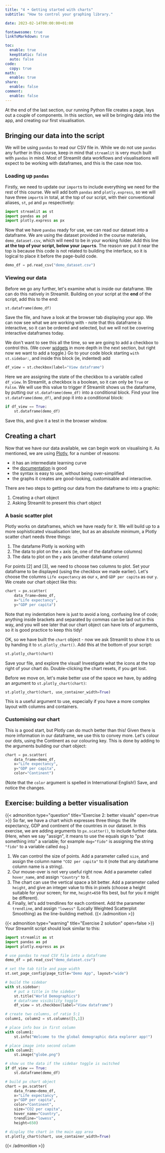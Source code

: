 ```yaml
---
title: "4 • Getting started with charts"
subtitle: "How to control your graphing library."

date: 2023-02-14T00:00:00+01:00

fontawesome: true
linkToMarkdown: true

toc:
  enable: true
  keepStatic: false
  auto: false
code:
  copy: true
math:
  enable: true
share:
  enable: false
comment:
  enable: false
---
```


At the end of the last section, our running Python file creates a page, lays out a couple of components. In this section, we will be bringing data into the app, and creating our first visualisation.

## Bringing our data into the script
We will be using `pandas` to read our CSV file in. While we do not use `pandas` any further in this course, keep in mind that `streamlit` is very much built with `pandas` in mind. Most of Streamlit data workflows and visualisations will expect to be working with dataframes, and this is the case now too.

### Loading up `pandas`
Firstly, we need to update our `import`s to include everything we need for the rest of this course. We will add both `pandas` and `plotly.express`, so we will have three `import`s in total, at the top of our script, with their conventional aliases, `st`, `pd` and `px` respectively:
```Python
import streamlit as st
import pandas as pd
import plotly.express as px
```
Now that we have `pandas` ready for use, we can read our dataset into a dataframe. We are using the dataset provided in the course materials, `demo_dataset.csv`, which will need to be in your working folder. Add this line **at the top of your script, below your `import`s**. The reason we put it near the top is because this code is not related to building the interface, so it is logical to place it before the page-build code.
```Python
demo_df = pd.read_csv("demo_dataset.csv")
```
### Viewing our data
Before we go any further, let's examine what is inside our dataframe. We can do this natively in Streamlit. Building on your script at the **end** of the script, add this to the end:
```Python
st.dataframe(demo_df)
```
Save the file, and have a look at the browser tab displaying your app. We can now see what we are working with - note that this dataframe is interactive, so it can be ordered and selected, but we will not be covering interactive dataframes today.

We don't want to see this all the time, so we are going to add a checkbox to control this. (We cover [widgets](ZXXXX) in more depth in the next section, but right now we want to add a toggle.) Go to your code block starting `with st.sidebar:`, and inside this block (ie, indented) add
```Python
df_view = st.checkbox(label="View dataframe")
```
Here we are assigning the state of the checkbox to a variable called `df_view`. In Streamlit, a checkbox is a boolean, so it can only be `True` or `False`. We will use this value to trigger if Streamlit shows us the dataframe, by putting our `st.dataframe(demo_df)` into a conditional block. Find your line `st.dataframe(demo_df)`, and pop it into a conditional block:
```Python
if df_view == True:
    st.dataframe(demo_df)
```
Save this, and give it a test in the browser window.

## Creating a chart
Now that we have our data available, we can begin work on visualising it. As mentioned, we are using [Plotly](https://plotly.com/python/), for a number of reasons:
- it has an intermediate learning curve
- the [documentation](https://plotly.com/python-api-reference/) is good
- the syntax is easy to use, without being over-simplified
- the graphs it creates are good-looking, customisable and interactive.

There are two steps to getting our data from the dataframe to into a graphic:
1. Creating a chart object
2. Asking Streamlit to present this chart object

### A basic scatter plot
Plotly works on dataframes, which we have ready for it. We will build up to a more sophisticated visualisation later, but as an absolute minimum, a Plotly scatter chart needs three things: 
1. The datafame Plotly is working with
2. The data to plot on the `x` axis (ie, one of the dataframe columns)
3. The data to plot on the `y` axis (another dataframe column)

For points [2] and [3], we need to choose two columns to plot. Set your dataframe to be displayed (using the checkbox we made earlier). Let's choose the columns `Life expectancy` as our `x`, and `GDP per capita` as our `y`.
We create our chart object like this:
```Python
chart = px.scatter(
    data_frame=demo_df,
    x="Life expectancy",
    y="GDP per capita")
```
Note that my indentation here is just to avoid a long, confusing line of code; anything inside brackets and separated by commas can be laid out in this way, and you will see later that our chart object can have lots of arguments, so it is good practice to keep this tidy!

OK, so we have built the `chart` object - now we ask Streamlit to show it to us by handing it to `st.plotly_chart()`. Add this at the bottom of your script:
```Python
st.plotly_chart(chart)
```
Save your file, and explore the visual! Investigate what the icons at the top right of your chart do. Double-clicking the chart resets, if you get lost.

Before we move on, let's make better use of the space we have, by adding an argument to `st.plotly_chart(chart)`:
```Python
st.plotly_chart(chart, use_container_width=True)
```
This is a useful argument to use, especially if you have a more complex layout with columns and containers.

### Customising our chart
This is a good start, but Plotly can do much better than this! Given there is more information in our dataframe, we use this to convey more. Let's colour our dots, using the Continent as our colouring key. This is done by adding to the arguments building our chart object:
```Python
chart = px.scatter(
    data_frame=demo_df,
    x="Life expectancy",
    y="GDP per capita",
    color="Continent")
```
(Note that the `color` argument is spelled in International English!) Save, and notice the changes.

## Exercise: building a better visualisation
{{< admonition type="question" title="Exercise 2: better visuals" open=true >}}
So far, we have a chart which expresses three things: the life expectancy, GDP and continent of the countries in our dataset. In this exercise, we are adding arguments to `px.scatter()`, to include further data. (Here, when we say "assign", it means to use the equals sign to "put something into" a variable; for example `dog="fido"` is assigning the string `"fido"` to a variable called `dog`.)
1. We can control the size of points. Add a parameter called `size`, and assign the column name `"CO2 per capita"` to it (note that any dataframe column name is a string).
2. Our mouse-over is not very useful right now. Add a parameter called `hover_name`, and assign `"Country"` to it.
3. The chart can use the vertical space a bit better. Add a parameter called `height`, and give an integer value to this in pixels (choose a height suitable for your screen; for me, `height=650` fits best, but for you it might be different).
4. Finally, let's add trendlines for each continent. Add the parameter `trendline`, and assign `"lowess"` (Locally Weighted Scatterplot Smoothing) as the line-building method.
{{< /admonition >}}

{{< admonition type="warning" title="Exercise 2 solution" open=false >}}
Your Streamlit script should look similar to this:
```Python
import streamlit as st
import pandas as pd
import plotly.express as px

# use pandas to read CSV file into a dataframe
demo_df = pd.read_csv("demo_dataset.csv")

# set the tab title and page width
st.set_page_config(page_title="Demo App", layout="wide")

# build the sidebar
with st.sidebar:
    # put a title in the sidebar
    st.title("World Demographics")
    # dataframe visibility toggle
    df_view = st.checkbox(label="View dataframe")

# create two columns, of ratio 5:1
column1, column2 = st.columns([5,1])

# place info box in first column
with column1:
    st.info("Welcome to the global demographic data explorer app!")

# place image into second column
with column2:
    st.image("globe.png")

# show us the data if the sidebar toggle is switched
if df_view == True:
    st.dataframe(demo_df)

# build px chart object
chart = px.scatter(
    data_frame=demo_df,
    x="Life expectancy",
    y="GDP per capita",
    color="Continent",
    size="CO2 per capita",
    hover_name="Country",
    trendline="lowess",
    height=650)

# display the chart in the main app area
st.plotly_chart(chart, use_container_width=True)
```
{{< /admonition >}}
